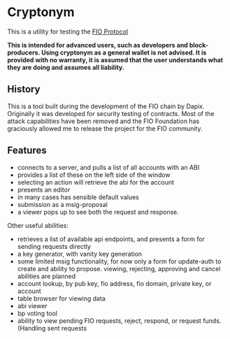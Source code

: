 # Cryptonym

This is a utility for testing the [FIO Protocol](https://fioprotocol.io)

**This is intended for advanced users, such as developers and block-producers. Using cryptonym as a general wallet is not advised.
It is provided with no warranty, it is assumed that the user understands what they are doing and assumes all liability.**

## History

This is a tool built during the development of the FIO chain by Dapix. Originally it was developed for security testing
of contracts. Most of the attack capabilities have been removed and the FIO Foundation has graciously allowed me to
release the project for the FIO community.

## Features

 * connects to a server, and pulls a list of all accounts with an ABI
 * provides a list of these on the left side of the window
 * selecting an action will retrieve the abi for the account
 * presents an editor
 * in many cases has sensible default values
 * submission as a msig-proposal
 * a viewer pops up to see both the request and response.

Other useful abilities:

 * retrieves a list of available api endpoints, and presents a form for sending requests directly
 * a key generator, with vanity key generation
 * some limited msig functionality, for now only a form for update-auth to create and ability to propose. viewing, rejecting, approving and cancel abilities are planned
 * account lookup, by pub key, fio address, fio domain, private key, or account
 * table browser for viewing data
 * abi viewer
 * bp voting tool
 * ability to view pending FIO requests, reject, respond, or request funds. (Handling sent requests 